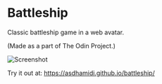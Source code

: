 # Battleship

Classic battleship game in a web avatar.

(Made as a part of The Odin Project.)

![Screenshot](./src/assets/ss.png)

Try it out at: https://asdhamidi.github.io/battleship/
